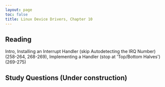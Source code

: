 ```yaml
---
layout: page
toc: false
title: Linux Device Drivers, Chapter 10
---
```


## Reading

Intro, Installing an Interrupt Handler (skip Autodetecting the IRQ Number) (258-264, 268-269), Implementing a Handler (stop at 'Top/Bottom Halves') (269-275)

## Study Questions (Under construction)
